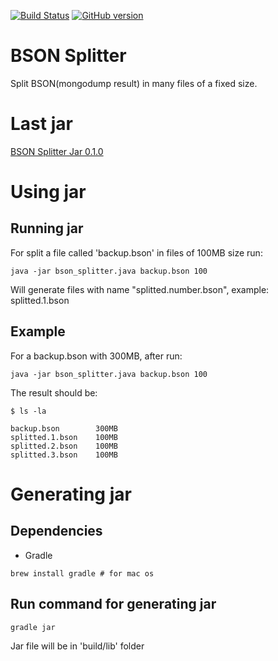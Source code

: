 [![Build Status](https://travis-ci.org/alangalvino/BSON-Splitter.png)](https://api.travis-ci.org/alangalvino/BSON-Splitter)
[![GitHub version](https://badge.fury.io/gh/alangalvino%2FBSON-Splitter.svg)](http://badge.fury.io/gh/alangalvino%2FBSON-Splitter)

# BSON Splitter

Split BSON(mongodump result) in many files of a fixed size.

# Last jar

[BSON Splitter Jar 0.1.0](https://github.com/alangalvino/BSON-Splitter/raw/develop/bson_splitter.jar)


# Using jar

## Running jar

For split a file called 'backup.bson' in files of 100MB size run:

```
java -jar bson_splitter.java backup.bson 100
```

Will generate files with name "splitted.number.bson", example: splitted.1.bson

## Example

For a backup.bson with 300MB, after run:

```
java -jar bson_splitter.java backup.bson 100
```

The result should be:

```
$ ls -la

backup.bson        300MB
splitted.1.bson    100MB
splitted.2.bson    100MB
splitted.3.bson    100MB
```

# Generating jar

## Dependencies

- Gradle

```
brew install gradle # for mac os
```

## Run command for generating jar

```
gradle jar
```

Jar file will be in 'build/lib' folder
